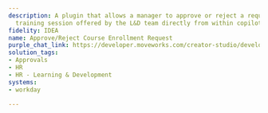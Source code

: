 ```yaml
---
description: A plugin that allows a manager to approve or reject a request for a paid
  training session offered by the L&D team directly from within copilot.
fidelity: IDEA
name: Approve/Reject Course Enrollment Request
purple_chat_link: https://developer.moveworks.com/creator-studio/developer-tools/purple-chat?purple_chat_v1=%7B%22settings%22%3A%7B%22colorStyle%22%3A%22LIGHT%22%2C%22startTime%22%3A%2211%3A43+AM%22%2C%22defaultPerson%22%3A%22CHRISTINE%22%2C%22editable%22%3Atrue%7D%2C%22messages%22%3A%5B%7B%22from%22%3A%22USER%22%2C%22text%22%3A%22%3Cp%3EMy+report+just+asked+me+to+approve+their+course+enrollment+request.+How+do+I+do+that%3F%3Cbr%3E%3C%2Fp%3E%22%7D%2C%7B%22from%22%3A%22BOT%22%2C%22text%22%3A%22%3Cp%3EI+found+one+course+enrollment+request+awaiting+your+decision.%3Cbr%3E%3Cbr%3E%3Cb%3EAdvanced+SQL+Training%3C%2Fb%3E+%E2%80%93+from+Jamie+Solanos%3Cbr%3E-+Description%3A+Teaches+advanced+concepts+about+SQL+for+data+analysis%3Cbr%3E-+Price%3A+%2489%3Cbr%3E%3C%2Fp%3E%22%2C%22cards%22%3A%5B%7B%22text%22%3A%22%3Cp%3E%3C%2Fp%3E%22%2C%22buttons%22%3A%5B%7B%22style%22%3A%22PRIMARY%22%2C%22text%22%3A%22Approve+Request%22%7D%2C%7B%22text%22%3A%22Reject+Request%22%7D%2C%7B%22text%22%3A%22Request+More+Information%22%7D%5D%7D%5D%7D%5D%7D
solution_tags:
- Approvals
- HR
- HR - Learning & Development
systems:
- workday

---
```

